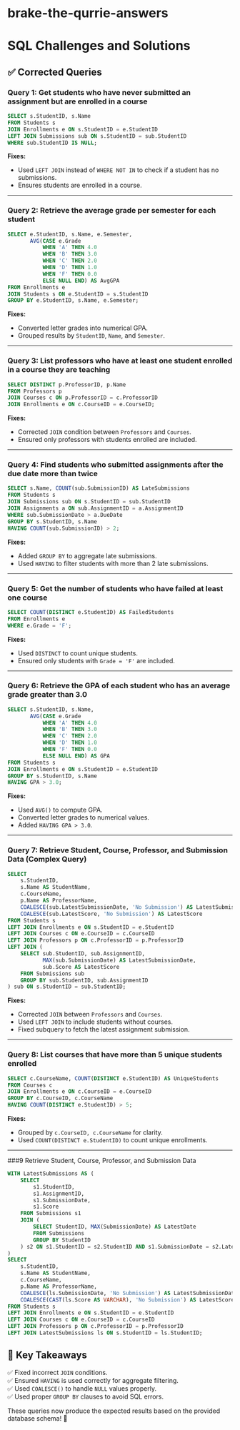 # brake-the-qurrie-answers



# SQL Challenges and Solutions

## ✅ Corrected Queries

### **Query 1: Get students who have never submitted an assignment but are enrolled in a course**
```sql
SELECT s.StudentID, s.Name
FROM Students s
JOIN Enrollments e ON s.StudentID = e.StudentID
LEFT JOIN Submissions sub ON s.StudentID = sub.StudentID
WHERE sub.StudentID IS NULL;
```
**Fixes:**
- Used `LEFT JOIN` instead of `WHERE NOT IN` to check if a student has no submissions.
- Ensures students are enrolled in a course.

---

### **Query 2: Retrieve the average grade per semester for each student**
```sql
SELECT e.StudentID, s.Name, e.Semester, 
       AVG(CASE e.Grade 
           WHEN 'A' THEN 4.0
           WHEN 'B' THEN 3.0
           WHEN 'C' THEN 2.0
           WHEN 'D' THEN 1.0
           WHEN 'F' THEN 0.0
           ELSE NULL END) AS AvgGPA
FROM Enrollments e
JOIN Students s ON e.StudentID = s.StudentID
GROUP BY e.StudentID, s.Name, e.Semester;
```
**Fixes:**
- Converted letter grades into numerical GPA.
- Grouped results by `StudentID`, `Name`, and `Semester`.

---

### **Query 3: List professors who have at least one student enrolled in a course they are teaching**
```sql
SELECT DISTINCT p.ProfessorID, p.Name
FROM Professors p
JOIN Courses c ON p.ProfessorID = c.ProfessorID
JOIN Enrollments e ON c.CourseID = e.CourseID;
```
**Fixes:**
- Corrected `JOIN` condition between `Professors` and `Courses`.
- Ensured only professors with students enrolled are included.

---

### **Query 4: Find students who submitted assignments after the due date more than twice**
```sql
SELECT s.Name, COUNT(sub.SubmissionID) AS LateSubmissions
FROM Students s
JOIN Submissions sub ON s.StudentID = sub.StudentID
JOIN Assignments a ON sub.AssignmentID = a.AssignmentID
WHERE sub.SubmissionDate > a.DueDate
GROUP BY s.StudentID, s.Name
HAVING COUNT(sub.SubmissionID) > 2;
```
**Fixes:**
- Added `GROUP BY` to aggregate late submissions.
- Used `HAVING` to filter students with more than 2 late submissions.

---

### **Query 5: Get the number of students who have failed at least one course**
```sql
SELECT COUNT(DISTINCT e.StudentID) AS FailedStudents
FROM Enrollments e
WHERE e.Grade = 'F';
```
**Fixes:**
- Used `DISTINCT` to count unique students.
- Ensured only students with `Grade = 'F'` are included.

---

### **Query 6: Retrieve the GPA of each student who has an average grade greater than 3.0**
```sql
SELECT s.StudentID, s.Name, 
       AVG(CASE e.Grade 
           WHEN 'A' THEN 4.0
           WHEN 'B' THEN 3.0
           WHEN 'C' THEN 2.0
           WHEN 'D' THEN 1.0
           WHEN 'F' THEN 0.0
           ELSE NULL END) AS GPA
FROM Students s
JOIN Enrollments e ON s.StudentID = e.StudentID
GROUP BY s.StudentID, s.Name
HAVING GPA > 3.0;
```
**Fixes:**
- Used `AVG()` to compute GPA.
- Converted letter grades to numerical values.
- Added `HAVING GPA > 3.0`.

---

### **Query 7: Retrieve Student, Course, Professor, and Submission Data (Complex Query)**
```sql
SELECT 
    s.StudentID, 
    s.Name AS StudentName, 
    c.CourseName, 
    p.Name AS ProfessorName, 
    COALESCE(sub.LatestSubmissionDate, 'No Submission') AS LatestSubmissionDate, 
    COALESCE(sub.LatestScore, 'No Submission') AS LatestScore
FROM Students s
LEFT JOIN Enrollments e ON s.StudentID = e.StudentID
LEFT JOIN Courses c ON e.CourseID = c.CourseID
LEFT JOIN Professors p ON c.ProfessorID = p.ProfessorID
LEFT JOIN (
    SELECT sub.StudentID, sub.AssignmentID, 
           MAX(sub.SubmissionDate) AS LatestSubmissionDate, 
           sub.Score AS LatestScore
    FROM Submissions sub
    GROUP BY sub.StudentID, sub.AssignmentID
) sub ON s.StudentID = sub.StudentID;
```
**Fixes:**
- Corrected `JOIN` between `Professors` and `Courses`.
- Used `LEFT JOIN` to include students without courses.
- Fixed subquery to fetch the latest assignment submission.

---

### **Query 8: List courses that have more than 5 unique students enrolled**
```sql
SELECT c.CourseName, COUNT(DISTINCT e.StudentID) AS UniqueStudents
FROM Courses c
JOIN Enrollments e ON c.CourseID = e.CourseID
GROUP BY c.CourseID, c.CourseName
HAVING COUNT(DISTINCT e.StudentID) > 5;
```
**Fixes:**
- Grouped by `c.CourseID, c.CourseName` for clarity.
- Used `COUNT(DISTINCT e.StudentID)` to count unique enrollments.

---
###9 Retrieve Student, Course, Professor, and Submission Data
```sql
WITH LatestSubmissions AS (
    SELECT 
        s1.StudentID, 
        s1.AssignmentID, 
        s1.SubmissionDate, 
        s1.Score
    FROM Submissions s1
    JOIN (
        SELECT StudentID, MAX(SubmissionDate) AS LatestDate
        FROM Submissions
        GROUP BY StudentID
    ) s2 ON s1.StudentID = s2.StudentID AND s1.SubmissionDate = s2.LatestDate
)
SELECT 
    s.StudentID, 
    s.Name AS StudentName, 
    c.CourseName, 
    p.Name AS ProfessorName, 
    COALESCE(ls.SubmissionDate, 'No Submission') AS LatestSubmissionDate, 
    COALESCE(CAST(ls.Score AS VARCHAR), 'No Submission') AS LatestScore
FROM Students s
LEFT JOIN Enrollments e ON s.StudentID = e.StudentID
LEFT JOIN Courses c ON e.CourseID = c.CourseID
LEFT JOIN Professors p ON c.ProfessorID = p.ProfessorID
LEFT JOIN LatestSubmissions ls ON s.StudentID = ls.StudentID;

```





## 🎯 **Key Takeaways**
✅ Fixed incorrect `JOIN` conditions.  
✅ Ensured `HAVING` is used correctly for aggregate filtering.  
✅ Used `COALESCE()` to handle `NULL` values properly.  
✅ Used proper `GROUP BY` clauses to avoid SQL errors.  

These queries now produce the expected results based on the provided database schema! 🚀
